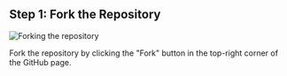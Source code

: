 ## Step 1: Fork the Repository

![Forking the repository](screenshots/fork.png)

Fork the repository by clicking the "Fork" button in the top-right corner of the GitHub page.
